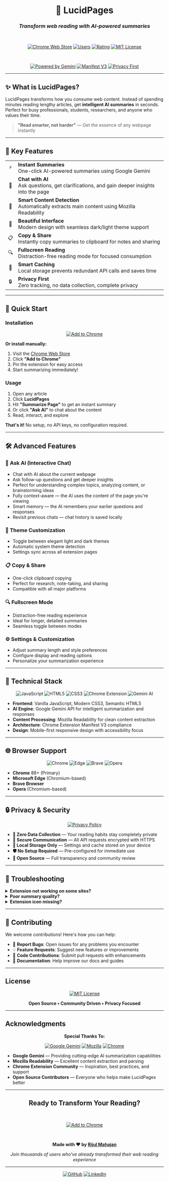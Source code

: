 <div align="center">

# 📝 LucidPages

### _Transform web reading with AI-powered summaries_

<br>

[![Chrome Web Store](https://img.shields.io/chrome-web-store/v/jegcnfcnelickncaheoibddppcaiofhm?style=flat-square&logo=googlechrome&logoColor=white&color=4285f4&labelColor=000000)](https://chrome.google.com/webstore/detail/jegcnfcnelickncaheoibddppcaiofhm)
[![Users](https://img.shields.io/chrome-web-store/users/jegcnfcnelickncaheoibddppcaiofhm?style=flat-square&logo=googlechrome&logoColor=white&color=34d399&labelColor=000000&label=USERS)](https://chrome.google.com/webstore/detail/jegcnfcnelickncaheoibddppcaiofhm)
[![Rating](https://img.shields.io/chrome-web-store/rating/jegcnfcnelickncaheoibddppcaiofhm?style=flat-square&logo=googlechrome&logoColor=white&color=f59e0b&labelColor=000000&label=RATING)](https://chrome.google.com/webstore/detail/jegcnfcnelickncaheoibddppcaiofhm)
[![MIT License](https://img.shields.io/badge/LICENSE-MIT-8b5cf6?style=flat-square&logoColor=white&labelColor=000000)](LICENSE)

<br>

[![Powered by Gemini](https://img.shields.io/badge/Powered%20by-Google%20Gemini%20AI-667eea?style=flat-square&logo=google&logoColor=white)](https://gemini.google.com)
[![Manifest V3](https://img.shields.io/badge/Manifest-V3-10b981?style=flat-square&logo=googlechrome&logoColor=white)](https://developer.chrome.com/docs/extensions/mv3/)
[![Privacy First](https://img.shields.io/badge/Privacy-First-f97316?style=flat-square&logo=shield&logoColor=white)](privacy-policy.md)

</div>

---

## ✨ What is LucidPages?

LucidPages transforms how you consume web content. Instead of spending minutes reading lengthy articles, get **intelligent AI summaries** in seconds. Perfect for busy professionals, students, researchers, and anyone who values their time.

> **"Read smarter, not harder"** — Get the essence of any webpage instantly

---

## 🎯 Key Features

<table>
  <tr>
    <td align="center">⚡</td>
    <td><strong>Instant Summaries</strong><br>One-click AI-powered summaries using Google Gemini</td>
  </tr>
  <tr>
    <td align="center">💬</td>
    <td><strong>Chat with AI</strong><br>Ask questions, get clarifications, and gain deeper insights into the page</td>
  </tr>
  <tr>
    <td align="center">🧠</td>
    <td><strong>Smart Content Detection</strong><br>Automatically extracts main content using Mozilla Readability</td>
  </tr>
  <tr>
    <td align="center">🎨</td>
    <td><strong>Beautiful Interface</strong><br>Modern design with seamless dark/light theme support</td>
  </tr>
  <tr>
    <td align="center">📋</td>
    <td><strong>Copy & Share</strong><br>Instantly copy summaries to clipboard for notes and sharing</td>
  </tr>
  <tr>
    <td align="center">🔍</td>
    <td><strong>Fullscreen Reading</strong><br>Distraction-free reading mode for focused consumption</td>
  </tr>
  <tr>
    <td align="center">💾</td>
    <td><strong>Smart Caching</strong><br>Local storage prevents redundant API calls and saves time</td>
  </tr>
  <tr>
    <td align="center">🔒</td>
    <td><strong>Privacy First</strong><br>Zero tracking, no data collection, complete privacy</td>
  </tr>
</table>

---

## 🚀 Quick Start

### Installation

<div align="center">

[![Add to Chrome](https://img.shields.io/badge/Add%20to%20Chrome-4285f4?style=flat-square&logo=googlechrome&logoColor=white&labelColor=000000)](https://chrome.google.com/webstore/detail/jegcnfcnelickncaheoibddppcaiofhm)

</div>

**Or install manually:**

1. Visit the [Chrome Web Store](https://chrome.google.com/webstore/detail/jegcnfcnelickncaheoibddppcaiofhm)
2. Click **"Add to Chrome"**
3. Pin the extension for easy access
4. Start summarizing immediately!

### Usage

1. Open any article
2. Click **LucidPages**
3. Hit **"Summarize Page"** to get an instant summary
4. Or click **"Ask AI"** to chat about the content
5. Read, interact, and explore

**That's it!** No setup, no API keys, no configuration required.

---

## 🛠️ Advanced Features

### 💬 **Ask AI (Interactive Chat)**

- Chat with AI about the current webpage
- Ask follow-up questions and get deeper insights
- Perfect for understanding complex topics, analyzing content, or brainstorming ideas
- Fully context-aware — the AI uses the content of the page you're viewing
- Smart memory — the AI remembers your earlier questions and responses
- Revisit previous chats — chat history is saved locally

### 🎨 **Theme Customization**

- Toggle between elegant light and dark themes
- Automatic system theme detection
- Settings sync across all extension pages

### 📋 **Copy & Share**

- One-click clipboard copying
- Perfect for research, note-taking, and sharing
- Compatible with all major platforms

### 🔍 **Fullscreen Mode**

- Distraction-free reading experience
- Ideal for longer, detailed summaries
- Seamless toggle between modes

### ⚙️ **Settings & Customization**

- Adjust summary length and style preferences
- Configure display and reading options
- Personalize your summarization experience

---

## 🔧 Technical Stack

<div align="center">

![JavaScript](https://img.shields.io/badge/JavaScript-f7df1e?style=flat-square&logo=javascript&logoColor=black)
![HTML5](https://img.shields.io/badge/HTML5-e34f26?style=flat-square&logo=html5&logoColor=white)
![CSS3](https://img.shields.io/badge/CSS3-1572b6?style=flat-square&logo=css3&logoColor=white)
![Chrome Extension](https://img.shields.io/badge/Chrome%20Extension-4285f4?style=flat-square&logo=googlechrome&logoColor=white)
![Gemini AI](https://img.shields.io/badge/Gemini%20AI-667eea?style=flat-square&logo=google&logoColor=white)

</div>

- **Frontend**: Vanilla JavaScript, Modern CSS3, Semantic HTML5
- **AI Engine**: Google Gemini API for intelligent summarization and responses
- **Content Processing**: Mozilla Readability for clean content extraction
- **Architecture**: Chrome Extension Manifest V3 compliance
- **Design**: Mobile-first responsive design with accessibility focus

---

## 🌐 Browser Support

<div align="center">

![Chrome](https://img.shields.io/badge/Chrome-4285f4?style=flat-square&logo=googlechrome&logoColor=white)
![Edge](https://img.shields.io/badge/Edge-0078d4?style=flat-square&logo=microsoftedge&logoColor=white)
![Brave](https://img.shields.io/badge/Brave-fb542b?style=flat-square&logo=brave&logoColor=white)
![Opera](https://img.shields.io/badge/Opera-ff1b2d?style=flat-square&logo=opera&logoColor=white)

</div>

- **Chrome** 88+ (Primary)
- **Microsoft Edge** (Chromium-based)
- **Brave Browser**
- **Opera** (Chromium-based)

---

## 🔒 Privacy & Security

<div align="center">

[![Privacy Policy](https://img.shields.io/badge/Privacy-Policy-8b5cf6?style=flat-square&logo=shield&logoColor=white&labelColor=000000)](privacy-policy.md)

</div>

- **🚫 Zero Data Collection** — Your reading habits stay completely private
- **🔐 Secure Communication** — All API requests encrypted with HTTPS
- **💾 Local Storage Only** — Settings and cache stored on your device
- **🛡️ No Setup Required** — Pre-configured for immediate use
- **📖 Open Source** — Full transparency and community review

---

## 🐛 Troubleshooting

<details>
<summary><strong>Extension not working on some sites?</strong></summary>

- Some secure sites (banking, government) may block extensions
- Try refreshing the page or check site extension policies
- Chrome security settings may restrict access

</details>

<details>
<summary><strong>Poor summary quality?</strong></summary>

- Content might be too fragmented or short
- Try different pages with substantial text content
- Some content types (images, videos) don't summarize well

</details>

<details>
<summary><strong>Extension icon missing?</strong></summary>

- Pin the extension: Extensions menu → Pin LucidPages
- Check if enabled in `chrome://extensions/`
- Restart browser if necessary

</details>

---

## 🤝 Contributing

We welcome contributions! Here's how you can help:

- 🐛 **Report Bugs**: Open issues for any problems you encounter
- 💡 **Feature Requests**: Suggest new features or improvements
- 🔧 **Code Contributions**: Submit pull requests with enhancements
- 📖 **Documentation**: Help improve our docs and guides

---

## License

<div align="center">

[![MIT License](https://img.shields.io/badge/License-MIT-8b5cf6?style=flat-square&logoColor=white&labelColor=000000)](LICENSE)

**Open Source • Community Driven • Privacy Focused**

</div>

---

## Acknowledgments

<div align="center">

**Special Thanks To:**

[![Google Gemini](https://img.shields.io/badge/Google-Gemini%20AI-4285f4?style=flat-square&logo=google&logoColor=white)](https://gemini.google.com)
[![Mozilla](https://img.shields.io/badge/Mozilla-Readability-ff9500?style=flat-square&logo=mozilla&logoColor=white)](https://github.com/mozilla/readability)
[![Chrome](https://img.shields.io/badge/Chrome-Extension%20Platform-4285f4?style=flat-square&logo=googlechrome&logoColor=white)](https://developer.chrome.com/docs/extensions/)

</div>

- **Google Gemini** — Providing cutting-edge AI summarization capabilities
- **Mozilla Readability** — Excellent content extraction and parsing
- **Chrome Extension Community** — Inspiration, best practices, and support
- **Open Source Contributors** — Everyone who helps make LucidPages better

---

<div align="center">

## Ready to Transform Your Reading?

<br>

[![Add to Chrome](https://img.shields.io/badge/Add%20to%20Chrome-4285f4?style=flat-square&logo=googlechrome&logoColor=white&labelColor=000000)](https://chrome.google.com/webstore/detail/jegcnfcnelickncaheoibddppcaiofhm)

<br>

**Made with ❤️ by [Rijul Mahajan](https://github.com/rijul-mahajan)**

_Join thousands of users who've already transformed their web reading experience_

---

[![GitHub](https://img.shields.io/badge/GitHub-000000?style=flat-square&logo=github&logoColor=white)](https://github.com/rijul-mahajan)
[![LinkedIn](https://img.shields.io/badge/LinkedIn-0077b5?style=flat-square&logo=linkedin&logoColor=white)](https://linkedin.com/in/rijul-mahajan05)

</div>
